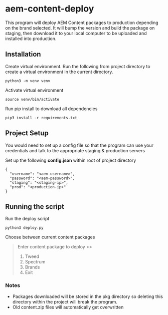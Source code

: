 # aem-content-deploy

This program will deploy AEM Content packages to production depending on the brand selected. It will bump the version and build
the package on staging, then download it to your local computer to be uploaded and installed into production.

## Installation

Create virtual environment. Run the following from project directory to create a virtual environment in the current directory.

    python3 -m venv venv  
    
Activate virtual environment
    
    source venv/bin/activate    
    
Run pip install to download all dependencies
    
    pip3 install -r requirements.txt

## Project Setup

You would need to set up a config file so that the program can use your credentials and talk to 
the appropriate staging & production servers

Set up the following __config.json__ within root of project directory

```
{
  "username": "<aem-username>",
  "password": "<aem-password>",
  "staging": "<staging-ip>",
  "prod": "<production-ip>"
}
``` 
    
## Running the script

Run the deploy script

    python3 deploy.py

Choose between current content packages
>Enter content package to deploy >> 
>1) Tweed
>2) Spectrum
>3) Brands
>4) Exit
    
### Notes

- Packages downloaded will be stored in the pkg directory so deleting this directory within the
project will break the program.
- Old content.zip files will automatically get overwritten